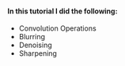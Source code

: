 #### **In this tutorial I did the following:**
* Convolution Operations
* Blurring
* Denoising
* Sharpening

